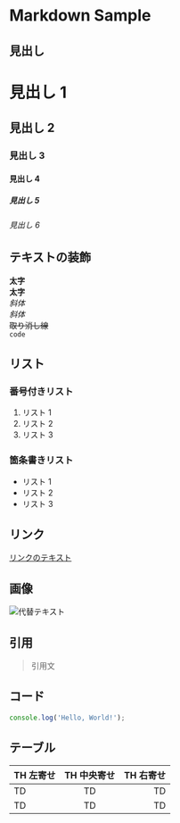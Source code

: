 # Markdown Sample

## 見出し

# 見出し 1

## 見出し 2

### 見出し 3

#### 見出し 4

##### 見出し 5

###### 見出し 6

## テキストの装飾

**太字**  
**太字**  
_斜体_  
_斜体_  
~~取り消し線~~  
`code`

## リスト

### 番号付きリスト

1. リスト 1
2. リスト 2
3. リスト 3

### 箇条書きリスト

- リスト 1
- リスト 2
- リスト 3

## リンク

[リンクのテキスト](https://example.com)

## 画像

![代替テキスト](https://picsum.photos/1920/1080)

## 引用

> 引用文

## コード

```javascript
console.log('Hello, World!');
```

## テーブル

| TH 左寄せ | TH 中央寄せ | TH 右寄せ |
| :-------- | :---------: | --------: |
| TD        |     TD      |        TD |
| TD        |     TD      |        TD |
